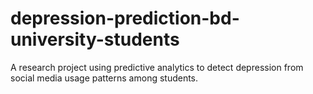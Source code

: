 # depression-prediction-bd-university-students
A research project using predictive analytics to detect depression from social media usage patterns among students.
